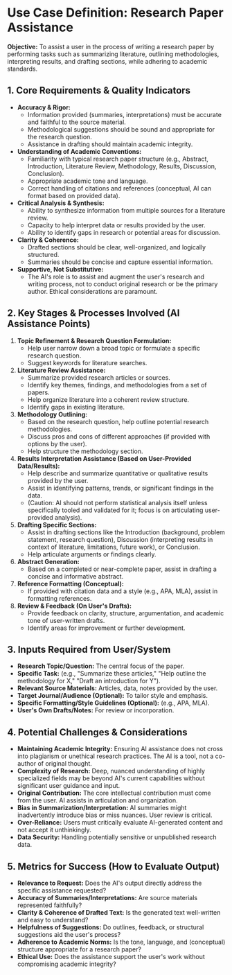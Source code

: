 # Use Case Definition: Research Paper Assistance

**Objective:** To assist a user in the process of writing a research paper by performing tasks such as summarizing literature, outlining methodologies, interpreting results, and drafting sections, while adhering to academic standards.

## 1. Core Requirements & Quality Indicators

*   **Accuracy & Rigor:**
    *   Information provided (summaries, interpretations) must be accurate and faithful to the source material.
    *   Methodological suggestions should be sound and appropriate for the research question.
    *   Assistance in drafting should maintain academic integrity.
*   **Understanding of Academic Conventions:**
    *   Familiarity with typical research paper structure (e.g., Abstract, Introduction, Literature Review, Methodology, Results, Discussion, Conclusion).
    *   Appropriate academic tone and language.
    *   Correct handling of citations and references (conceptual, AI can format based on provided data).
*   **Critical Analysis & Synthesis:**
    *   Ability to synthesize information from multiple sources for a literature review.
    *   Capacity to help interpret data or results provided by the user.
    *   Ability to identify gaps in research or potential areas for discussion.
*   **Clarity & Coherence:**
    *   Drafted sections should be clear, well-organized, and logically structured.
    *   Summaries should be concise and capture essential information.
*   **Supportive, Not Substitutive:**
    *   The AI's role is to assist and augment the user's research and writing process, not to conduct original research or be the primary author. Ethical considerations are paramount.

## 2. Key Stages & Processes Involved (AI Assistance Points)

1.  **Topic Refinement & Research Question Formulation:**
    *   Help user narrow down a broad topic or formulate a specific research question.
    *   Suggest keywords for literature searches.
2.  **Literature Review Assistance:**
    *   Summarize provided research articles or sources.
    *   Identify key themes, findings, and methodologies from a set of papers.
    *   Help organize literature into a coherent review structure.
    *   Identify gaps in existing literature.
3.  **Methodology Outlining:**
    *   Based on the research question, help outline potential research methodologies.
    *   Discuss pros and cons of different approaches (if provided with options by the user).
    *   Help structure the methodology section.
4.  **Results Interpretation Assistance (Based on User-Provided Data/Results):**
    *   Help describe and summarize quantitative or qualitative results provided by the user.
    *   Assist in identifying patterns, trends, or significant findings in the data.
    *   (Caution: AI should not perform statistical analysis itself unless specifically tooled and validated for it; focus is on articulating user-provided analysis).
5.  **Drafting Specific Sections:**
    *   Assist in drafting sections like the Introduction (background, problem statement, research question), Discussion (interpreting results in context of literature, limitations, future work), or Conclusion.
    *   Help articulate arguments or findings clearly.
6.  **Abstract Generation:**
    *   Based on a completed or near-complete paper, assist in drafting a concise and informative abstract.
7.  **Reference Formatting (Conceptual):**
    *   If provided with citation data and a style (e.g., APA, MLA), assist in formatting references.
8.  **Review & Feedback (On User's Drafts):**
    *   Provide feedback on clarity, structure, argumentation, and academic tone of user-written drafts.
    *   Identify areas for improvement or further development.

## 3. Inputs Required from User/System

*   **Research Topic/Question:** The central focus of the paper.
*   **Specific Task:** (e.g., "Summarize these articles," "Help outline the methodology for X," "Draft an introduction for Y").
*   **Relevant Source Materials:** Articles, data, notes provided by the user.
*   **Target Journal/Audience (Optional):** To tailor style and emphasis.
*   **Specific Formatting/Style Guidelines (Optional):** (e.g., APA, MLA).
*   **User's Own Drafts/Notes:** For review or incorporation.

## 4. Potential Challenges & Considerations

*   **Maintaining Academic Integrity:** Ensuring AI assistance does not cross into plagiarism or unethical research practices. The AI is a tool, not a co-author of original thought.
*   **Complexity of Research:** Deep, nuanced understanding of highly specialized fields may be beyond AI's current capabilities without significant user guidance and input.
*   **Original Contribution:** The core intellectual contribution must come from the user. AI assists in articulation and organization.
*   **Bias in Summarization/Interpretation:** AI summaries might inadvertently introduce bias or miss nuances. User review is critical.
*   **Over-Reliance:** Users must critically evaluate AI-generated content and not accept it unthinkingly.
*   **Data Security:** Handling potentially sensitive or unpublished research data.

## 5. Metrics for Success (How to Evaluate Output)

*   **Relevance to Request:** Does the AI's output directly address the specific assistance requested?
*   **Accuracy of Summaries/Interpretations:** Are source materials represented faithfully?
*   **Clarity & Coherence of Drafted Text:** Is the generated text well-written and easy to understand?
*   **Helpfulness of Suggestions:** Do outlines, feedback, or structural suggestions aid the user's process?
*   **Adherence to Academic Norms:** Is the tone, language, and (conceptual) structure appropriate for a research paper?
*   **Ethical Use:** Does the assistance support the user's work without compromising academic integrity?
